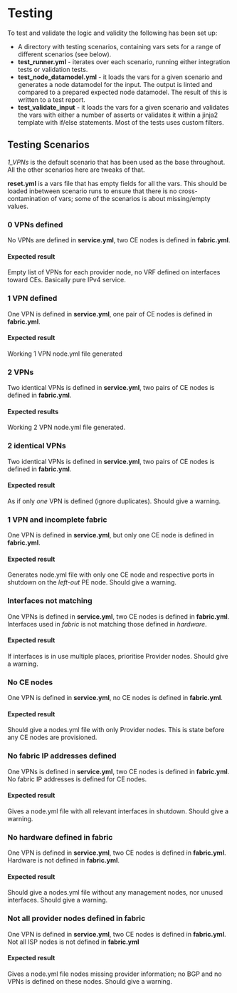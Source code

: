 # Testing
To test and validate the logic and validity the following has been set up:
* A directory with testing scenarios, containing vars sets for a range of different scenarios (see below). 
* **test_runner.yml** - iterates over each scenario, running either integration tests or validation tests.
* **test_node_datamodel.yml** - it loads the vars for a given scenario and generates a node datamodel for the input. The output is linted and compared to a prepared expected node datamodel. The result of this is written to a test report.
* **test_validate_input** - it loads the vars for a given scenario and validates the vars with either a number of asserts or validates it within a jinja2 template with if/else statements. Most of the tests uses custom filters.

## Testing Scenarios

*1_VPNs* is the default scenario that has been used as the base throughout. All the other scenarios here are tweaks of that.

**reset.yml** is a vars file that has empty fields for all the vars. This should be loaded inbetween scenario runs to ensure that there is no cross-contamination of vars; some of the scenarios is about missing/empty values.

### 0 VPNs defined
No VPNs are defined in **service.yml**, two CE nodes is defined in **fabric.yml**.

#### Expected result
Empty list of VPNs for each provider node, no VRF defined on interfaces toward CEs. Basically pure IPv4 service.

### 1 VPN defined
One VPN is defined in **service.yml**, one pair of CE nodes is defined in **fabric.yml**.

#### Expected result
Working 1 VPN node.yml file generated

### 2 VPNs
Two identical VPNs is defined in **service.yml**, two pairs of CE nodes is defined in **fabric.yml**.

#### Expected results
Working 2 VPN node.yml file generated.

### 2 identical VPNs
Two identical VPNs is defined in **service.yml**, two pairs of CE nodes is defined in **fabric.yml**.

#### Expected result
As if only *one* VPN is defined (ignore duplicates). Should give a warning.

### 1 VPN and incomplete fabric
One VPN is defined in **service.yml**, but only one CE node is defined in **fabric.yml**.

#### Expected result
Generates node.yml file with only one CE node and respective ports in shutdown on the *left-out* PE node. Should give a warning.

### Interfaces not matching
One VPNs is defined in **service.yml**, two CE nodes is defined in **fabric.yml**. Interfaces used in *fabric* is not matching those defined in *hardware*.

#### Expected result
If interfaces is in use multiple places, prioritise Provider nodes. Should give a warning.

### No CE nodes
One VPN is defined in **service.yml**, no CE nodes is defined in **fabric.yml**.

#### Expected result
Should give a nodes.yml file with only Provider nodes. This is state before any CE nodes are provisioned.

### No fabric IP addresses defined
One VPNs is defined in **service.yml**, two CE nodes is defined in **fabric.yml**. No fabric IP addresses is defined for CE nodes.

#### Expected result
Gives a node.yml file with all relevant interfaces in shutdown. Should give a warning.

### No hardware defined in fabric
One VPN is defined in **service.yml**, two CE nodes is defined in **fabric.yml**. Hardware is not defined in **fabric.yml**.

#### Expected result
Should give a nodes.yml file without any management nodes, nor unused interfaces. Should give a warning.

### Not all provider nodes defined in fabric
One VPN is defined in **service.yml**, two  CE nodes is defined in **fabric.yml**. Not all ISP nodes is not defined in **fabric.yml**

#### Expected result
Gives a node.yml file nodes missing provider information; no BGP and no VPNs is defined on these nodes. Should give a warning.